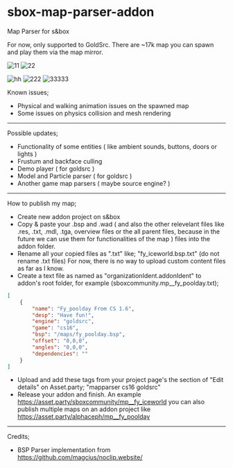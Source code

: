 # sbox-map-parser-addon
Map Parser for s&amp;box

For now, only supported to GoldSrc. There are ~17k map you can spawn and play them via the map mirror.

![11](https://user-images.githubusercontent.com/48884110/212428265-cf7c902b-eb8e-41bf-9e13-e2ca85624ad2.png)
![22](https://user-images.githubusercontent.com/48884110/212428295-a7270f2a-004c-4646-9405-5c65943157f8.png)

![hh](https://user-images.githubusercontent.com/48884110/219905268-1642e9ef-374d-4c0f-b445-ad54bdbd8d9f.png)
![222](https://user-images.githubusercontent.com/48884110/219905269-87aef5d9-aa49-4085-8276-1a9e8387c3bc.png)
![33333](https://user-images.githubusercontent.com/48884110/219905271-8e3ccf91-bffd-4de7-b1ba-cb5a9230b136.png)


Known issues;
- Physical and walking animation issues on the spawned map
- Some issues on physics collision and mesh rendering
___

Possible updates;
- Functionality of some entities ( like ambient sounds, buttons, doors or lights )
- Frustum and backface culling
- Demo player ( for goldsrc )
- Model and Particle parser ( for goldsrc )
- Another game map parsers ( maybe source engine? )

___

How to publish my map;
- Create new addon project on s&box
- Copy & paste your .bsp and .wad ( and also the other relevelant files like .res, .txt, .mdl, .tga, overview files or the all parent files, because in the future we can use them for functionalities of the map ) files into the addon folder.
- Rename all your copied files as ".txt" like; "fy_iceworld.bsp.txt" (do not rename .txt files) For now, there is no way to upload custom content files as far as I know.
- Create a text file as named as "organizationIdent.addonIdent" to addon's root folder, for example (sboxcommunity.mp__fy_poolday.txt);

```json
[
    {
        "name": "Fy_poolday From CS 1.6",
        "desp": "Have fun!",
        "engine": "goldsrc",
        "game": "cs16",
        "bsp": "/maps/fy_poolday.bsp",
        "offset": "0,0,0",
        "angles": "0,0,0",
        "dependencies": ""
    }
]
```
- Upload and add these tags from your project page's the section of "Edit details" on Asset.party; "mapparser cs16 goldsrc"
- Release your addon and finish. An example https://asset.party/sboxcommunity/mp__fy_iceworld you can also publish multiple maps on an addon project like https://asset.party/alphaceph/mp__fy_poolday

___


Credits;
- BSP Parser implementation from https://github.com/magcius/noclip.website/
